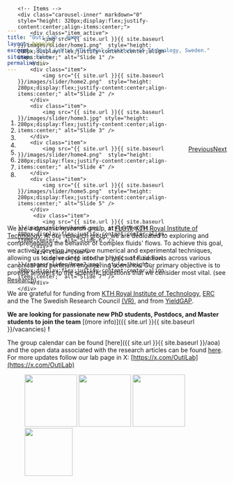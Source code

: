 ```yaml
---
title: "Outi Lab - Home"
layout: homelay
excerpt: "Outi Lab at KTH Royal Institute of Technology, Sweden."
sitemap: false
permalink: /
---
```



<div markdown="0" id="carousel" class="carousel slide" style="height: 320px;display:flex;justify-content:center;align-items:center;" data-ride="carousel" data-interval="4000" data-pause="hover" >
    <!-- Menu -->
    <ol class="carousel-indicators">
        <li data-target="#carousel" data-slide-to="0" class="active"></li>
        <li data-target="#carousel" data-slide-to="1"></li>
        <li data-target="#carousel" data-slide-to="2"></li>
        <li data-target="#carousel" data-slide-to="3"></li>
        <li data-target="#carousel" data-slide-to="4"></li>
        <li data-target="#carousel" data-slide-to="5"></li>
        <li data-target="#carousel" data-slide-to="6"></li>
        <li data-target="#carousel" data-slide-to="7"></li>
    </ol>

    <!-- Items -->
    <div class="carousel-inner" markdown="0" style="height: 320px;display:flex;justify-content:center;align-items:center;">
        <div class="item active">
            <img src="{{ site.url }}{{ site.baseurl }}/images/slider/home1.png"  style="height: 280px;display:flex;justify-content:center;align-items:center;" alt="Slide 1" />
        </div>
        <div class="item">
            <img src="{{ site.url }}{{ site.baseurl }}/images/slider/home2.png"  style="height: 280px;display:flex;justify-content:center;align-items:center;" alt="Slide 2" />
        </div>
        <div class="item">
            <img src="{{ site.url }}{{ site.baseurl }}/images/slider/home3.jpg" style="height: 280px;display:flex;justify-content:center;align-items:center;" alt="Slide 3" />
        </div>
        <div class="item">
            <img src="{{ site.url }}{{ site.baseurl }}/images/slider/home4.png"  style="height: 280px;display:flex;justify-content:center;align-items:center;" alt="Slide 4" />
        </div>
        <div class="item">
            <img src="{{ site.url }}{{ site.baseurl }}/images/slider/home5.png"  style="height: 280px;display:flex;justify-content:center;align-items:center;" alt="Slide 5" />
        </div>       
         <div class="item">
            <img src="{{ site.url }}{{ site.baseurl }}/images/slider/home6.png"  style="height: 280px;display:flex;justify-content:center;align-items:center;" alt="Slide 6" />
        </div>
         <div class="item">
            <img src="{{ site.url }}{{ site.baseurl }}/images/slider/home7.png"  style="height: 280px;display:flex;justify-content:center;align-items:center;" alt="Slide 7" />
        </div>
    </div>
  <a class="left carousel-control" href="#carousel" role="button" data-slide="prev">
    <span class="glyphicon glyphicon-chevron-left" aria-hidden="true"></span>
    <span class="sr-only">Previous</span>
  </a>
  <a class="right carousel-control" href="#carousel" role="button" data-slide="next">
    <span class="glyphicon glyphicon-chevron-right" aria-hidden="true"></span>
    <span class="sr-only">Next</span>
  </a>
</div>


We are a dynamic research group, at [FLOW](https://www.flow.kth.se), [KTH Royal Institute of Technology](https://www.kth.se). At our research group, we are dedicated to exploring and comprehending the behavior of complex fluids' flows. To achieve this goal, we actively develop innovative numerical and experimental techniques, allowing us to delve deep into the physics of fluid flows across various canonical and pertinent engineering scenarios. Our primary objective is to provide answers to the scientific questions that we consider most vital. (see [Research](research)). 


We are grateful for funding from [KTH Royal Institute of Technology](https://www.kth.se), [ERC](https://erc.europa.eu/funding/starting-grants) and the The Swedish Research Council [(VR)](https://www.vr.se/english.html), and from [YieldGAP](https://yieldgap-itn.com).

 **We are  looking for passionate new PhD students, Postdocs, and Master students to join the team** [(more info)]({{ site.url }}{{ site.baseurl }}/vacancies) **!**

The group calendar can be found [here]({{ site.url }}{{ site.baseurl }}/aoa) and the open data associated with the research articles can be found [here](https://github.com/orgs/KTH-Complex-fluids-group/repositories). For more updates follow our lab page in X: [https://x.com/OutiLab](https://x.com/OutiLab)


<figure class="fourth">
  <img src="{{ site.url }}{{ site.baseurl }}/images/logopic/kth.png" style="width: 120px">
  <img src="{{ site.url }}{{ site.baseurl }}/images/logopic/erc.jpeg" style="width: 120px">
  <img src="{{ site.url }}{{ site.baseurl }}/images/logopic/vr.png" style="width: 120px">
  <img src="{{ site.url }}{{ site.baseurl }}/images/logopic/yieldgap.png" style="width: 110px">
</figure>
